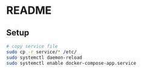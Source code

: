 # README

## Setup

```bash
# copy service file
sudo cp -r service/* /etc/
sudo systemctl daemon-reload
sudo systemctl enable docker-compose-app.service
```